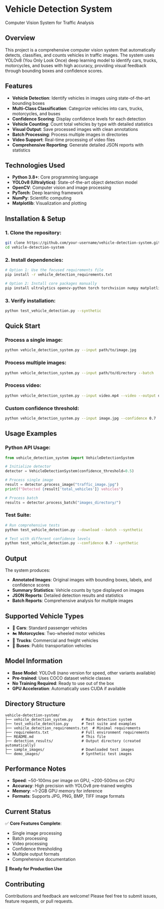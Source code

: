 # Vehicle Detection System

Computer Vision System for Traffic Analysis

## Overview

This project is a comprehensive computer vision system that automatically detects, classifies, and counts vehicles in traffic images. The system uses YOLOv8 (You Only Look Once) deep learning model to identify cars, trucks, motorcycles, and buses with high accuracy, providing visual feedback through bounding boxes and confidence scores.

## Features

- **Vehicle Detection**: Identify vehicles in images using state-of-the-art bounding boxes
- **Multi-Class Classification**: Categorize vehicles into cars, trucks, motorcycles, and buses
- **Confidence Scoring**: Display confidence levels for each detection
- **Vehicle Counting**: Count total vehicles by type with detailed statistics
- **Visual Output**: Save processed images with clean annotations
- **Batch Processing**: Process multiple images in directories
- **Video Support**: Real-time processing of video files
- **Comprehensive Reporting**: Generate detailed JSON reports with statistics

## Technologies Used

- **Python 3.8+**: Core programming language
- **YOLOv8 (Ultralytics)**: State-of-the-art object detection model
- **OpenCV**: Computer vision and image processing
- **PyTorch**: Deep learning framework
- **NumPy**: Scientific computing
- **Matplotlib**: Visualization and plotting

## Installation & Setup

### 1. Clone the repository:
```bash
git clone https://github.com/your-username/vehicle-detection-system.git
cd vehicle-detection-system
```

### 2. Install dependencies:
```bash
# Option 1: Use the focused requirements file
pip install -r vehicle_detection_requirements.txt

# Option 2: Install core packages manually
pip install ultralytics opencv-python torch torchvision numpy matplotlib
```

### 3. Verify installation:
```bash
python test_vehicle_detection.py --synthetic
```

## Quick Start

### Process a single image:
```bash
python vehicle_detection_system.py --input path/to/image.jpg
```

### Process multiple images:
```bash
python vehicle_detection_system.py --input path/to/directory --batch
```

### Process video:
```bash
python vehicle_detection_system.py --input video.mp4 --video --output detected_video.mp4
```

### Custom confidence threshold:
```bash
python vehicle_detection_system.py --input image.jpg --confidence 0.7
```

## Usage Examples

### Python API Usage:
```python
from vehicle_detection_system import VehicleDetectionSystem

# Initialize detector
detector = VehicleDetectionSystem(confidence_threshold=0.5)

# Process single image
result = detector.process_image("traffic_image.jpg")
print(f"Detected {result['total_vehicles']} vehicles")

# Process batch
results = detector.process_batch("images_directory/")
```

### Test Suite:
```bash
# Run comprehensive tests
python test_vehicle_detection.py --download --batch --synthetic

# Test with different confidence levels
python test_vehicle_detection.py --confidence 0.7 --synthetic
```

## Output

The system produces:
- **Annotated Images**: Original images with bounding boxes, labels, and confidence scores
- **Summary Statistics**: Vehicle counts by type displayed on images
- **JSON Reports**: Detailed detection results and statistics
- **Batch Reports**: Comprehensive analysis for multiple images

## Supported Vehicle Types

- 🚗 **Cars**: Standard passenger vehicles
- 🏍️ **Motorcycles**: Two-wheeled motor vehicles  
- 🚛 **Trucks**: Commercial and freight vehicles
- 🚌 **Buses**: Public transportation vehicles

## Model Information

- **Base Model**: YOLOv8 (nano version for speed, other variants available)
- **Pre-trained**: Uses COCO dataset vehicle classes
- **No Training Required**: Ready to use out of the box
- **GPU Acceleration**: Automatically uses CUDA if available

## Directory Structure

```
vehicle-detection-system/
├── vehicle_detection_system.py    # Main detection system
├── test_vehicle_detection.py      # Test suite and examples
├── vehicle_detection_requirements.txt  # Minimal requirements
├── requirements.txt               # Full environment requirements
├── README.md                      # This file
├── detection_results/             # Output directory (created automatically)
├── sample_images/                 # Downloaded test images
└── demo_images/                   # Synthetic test images
```

## Performance Notes

- **Speed**: ~50-100ms per image on GPU, ~200-500ms on CPU
- **Accuracy**: High precision with YOLOv8 pre-trained weights
- **Memory**: ~1-2GB GPU memory for inference
- **Formats**: Supports JPG, PNG, BMP, TIFF image formats

## Current Status

✅ **Core Features Complete**:
- Single image processing
- Batch processing
- Video processing
- Confidence thresholding
- Multiple output formats
- Comprehensive documentation

🚀 **Ready for Production Use**

## Contributing

Contributions and feedback are welcome! Please feel free to submit issues, feature requests, or pull requests.

